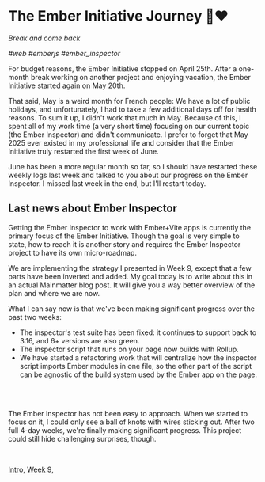 # The Ember Initiative Journey 🐹❤️

_Break and come back_

_#web #emberjs #ember_inspector_

For budget reasons, the Ember Initiative stopped on April 25th. After a one-month break working on another project and enjoying vacation, the Ember Initiative started again on May 20th.

That said, May is a weird month for French people: We have a lot of public holidays, and unfortunately, I had to take a few additional days off for health reasons. To sum it up, I didn't work that much in May. Because of this, I spent all of my work time (a very short time) focusing on our current topic (the Ember Inspector) and didn't communicate. I prefer to forget that May 2025 ever existed in my professional life and consider that the Ember Initiative truly restarted the first week of June.

June has been a more regular month so far, so I should have restarted these weekly logs last week and talked to you about our progress on the Ember Inspector. I missed last week in the end, but I'll restart today.

## Last news about Ember Inspector

Getting the Ember Inspector to work with Ember+Vite apps is currently the primary focus of the Ember Initiative. Though the goal is very simple to state, how to reach it is another story and requires the Ember Inspector project to have its own micro-roadmap.

We are implementing the strategy I presented in Week 9, except that a few parts have been inverted and added. My goal today is to write about this in an actual Mainmatter blog post. It will give you a way better overview of the plan and where we are now.

What I can say now is that we've been making significant progress over the past two weeks:

- The inspector's test suite has been fixed: it continues to support back to 3.16, and 6+ versions are also green.
- The inspector script that runs on your page now builds with Rollup.
- We have started a refactoring work that will centralize how the inspector script imports Ember modules in one file, so the other part of the script can be agnostic of the build system used by the Ember app on the page.

<br />
<br />

The Ember Inspector has not been easy to approach. When we started to focus on it, I could only see a ball of knots with wires sticking out. After two full 4-day weeks, we're finally making significant progress. This project could still hide challenging surprises, though.

<br />

[Intro](https://github.com/BlueCutOfficial/BlueCutOfficial/blob/main/articles/ember-initiative-journey/intro.md), 
[Week 9](https://github.com/BlueCutOfficial/BlueCutOfficial/blob/main/articles/ember-initiative-journey/week-9.md),
